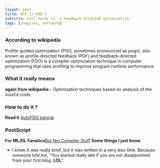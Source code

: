 ```yaml
---
layout: post
title: WTF is FDO ?
subtitle: Full forms is -> Feedback directed optimization
tags: [compiler, software]
---
```

### According to wikipedia
Profile-guided optimization (PGO, sometimes pronounced as pogo), also known as profile-directed feedback (PDF) and feedback-directed optimization (FDO) is a compiler optimization technique in computer programming that uses profiling to improve program runtime performance. 
### What it really means
**again from wikipedia:-**
Optimization techniques based on analysis of the source code.
### How to do it ?
**Read it** [AutoFDO tutorial](https://gcc.gnu.org/wiki/AutoFDO/Tutorial)
### PostScript
**For ML/DL Fanatics**[But Not Compiler Stuff](https://ai.google/research/pubs/pub45290)
**Some things I just know**
- I know it was really brief, but it was written in a very less time. Because someone told me, "You started really late if you are not disappointed from your first blog. **LOL**"



